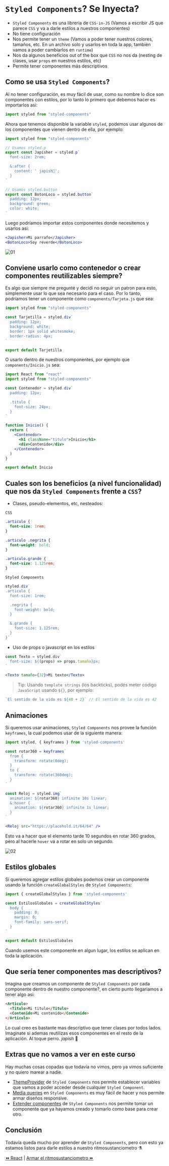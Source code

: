 # `Styled Components`? Se Inyecta?
* `Styled Components` es una libreria de `CSS-in-JS` (Vamos a escribir JS que parece `CSS` y va a darle estilos a nuestros componentes)
* No tiene configuración
* Nos permite tener un `theme` (Vamos a poder tener nuestros colores, tamaños, etc. En un archivo solo y usarlos en toda la app, también vamos a poder cambiarlos en `runtime`)
* Nos da algunos beneficios out of the box que `CSS` no nos da (nesting de clases, usar `props` en nuestros estilos, etc)
* Permite tener componentes más descriptivos

## Como se usa `Styled Components`?
Al no tener configuración, es muy fácil de usar, como su nombre lo dice son componentes con estilos, por lo tanto lo primero que debemos hacer es importarlos asi:
```jsx
import styled from "styled-components"
```
Ahora que tenemos disponible la variable `styled`, podemos usar algunos de los componentes que vienen dentro de ella, por ejemplo:
```jsx
import styled from "styled-components"

// Usamos styled.p
export const Japisher = styled.p`
  font-size: 2rem;

  &:after {
    content: ' japish👋';
  }
`

// Usamos styled.button
export const BotonLoco = styled.button`
  padding: 12px;
  background: green;
  color: white;
`
```
Luego podríamos importar estos componentes donde necesitemos y usarlos asi:
```jsx
<Japisher>Mi parrafo</Japisher>
<BotonLoco>Soy reverde</BotonLoco>
```
![01](../assets/styled-1.jpg)

## Conviene usarlo como contenedor o crear componentes reutilizables siempre?
Es algo que siempre me pregunté y decidí no seguir un patron para esto, simplemente usar lo que sea necesario para el caso. Por lo tanto, podríamos tener un componente como `components/Tarjeta.js` que sea:
```jsx
import styled from "styled-components"

const Tarjetilla = styled.div`
  padding: 12px;
  background: white;
  border: 1px solid whitesmoke;
  border-radius: 4px;
`

export default Tarjetilla
```
O usarlo dentro de nuestros componentes, por ejemplo que `components/Inicio.js` sea:
```jsx
import React from "react"
import styled from "styled-components"

const Contenedor = styled.div`
  padding: 12px;

  .titulo {
    font-size: 24px;
  }
`

function Inicio() {
  return (
    <Contenedor>
      <h1 className="titulo">Inicio</h1>
      <div>Contenido</div>
    </Contenedor>
  )
}

export default Inicio
```

## Cuales son los beneficios (a nivel funcionalidad) que nos da `Styled Components` frente a `CSS`?
- Clases, pseudo-elementos, etc, nesteados:

`CSS`
```css
.articulo {
  font-size: 1rem;
}

.articulo .negrita {
  font-weight: bold;
}

.articulo.grande {
  font-size: 1.125rem;
}
```

`Styled Components`
```jsx
styled.div`
.articulo {
  font-size: 1rem;

  .negrita {
    font-weight: bold;
  }

  &.grande {
    font-size: 1.125rem;
  }
}`
```

- Uso de props o javascript en los estilos

```jsx
const Texto = styled.div`
  font-size: ${(props) => props.tamaño}px;
`

<Texto tamaño={32}>Mi texto</Texto>
```

> Tip: Usando `template strings` (los backticks), podés meter código `JavaScript` usando `${}`, por ejemplo:
```javascript
`El sentido de la vida es ${40 + 2}` // El sentido de la vida es 42
```

## Animaciones
Si queremos usar animaciones, `Styled Components` nos provee la función `keyframes`, la cual podemos usar de la siguiente manera:
```jsx
import styled, { keyframes } from 'styled-components'

const rotar360 = keyframes`
  from {
    transform: rotate(0deg);
  }
  to {
    transform: rotate(360deg);
  }
`

const Reloj = styled.img`
  animation: ${rotar360} infinite 10s linear;
  &:hover {
    animation: ${rotar360} infinite 1s linear;
  }
`

<Reloj src="https://placehold.it/64/64" />
```
Esto va a hacer que el elemento tarde 10 segundos en rotar 360 grados, pero al hacerle `hover` va a rotar en solo un segundo.

![02](../assets/styled-rotation.gif)

## Estilos globales
Si queremos agregar estilos globales podemos crear un componente usando la función `createGlobalStyles` de `Styled Components`:
```javascript
import { createGlobalStyles } from 'styled-components'

const EstilosGlobales = createGlobalStyles`
  body {
    padding: 0;
    margin: 0;
    font-family: sans-serif;
  }
`

export default EstilosGlobales
```
Cuando usemos este componente en algun lugar, los estilos se aplican en toda la aplicación.

## Que sería tener componentes mas descriptivos?
Imagina que creamos un componente de `Styled Components` por cada componente dentro de nuestro componente?, en cierto punto llegariamos a tener algo asi:
```html
<Articulo>
  <Titulo>Mi titulo</Titulo>
  <Contenido>Mi contenido</Contenido>
</Articulo>
```
Lo cual creo es bastante mas descriptivo que tener clases por todos lados. Imaginate si ademas reutilizas esos componentes en el resto de la aplicación. Al toque perro. *japish* 👋


## Extras que no vamos a ver en este curso
Hay muchas cosas copadas que todavía no vimos, pero ya vimos suficiente y no quiero marear a nadie.

* [ThemeProvider](https://www.styled-components.com/docs/advanced#theming) de `Styled Components` nos permite establecer variables que vamos a poder acceder desde cualquier `Styled Component`.
* [Media queries](https://www.styled-components.com/docs/advanced#media-templates) en `Styled Components` es muy fácil de hacer y nos permite armar diseños responsive.
* [Extender componentes](https://www.styled-components.com/docs/basics#extending-styles) de `Styled Components` nos permite tomar un componente que ya hayamos creado y tomarlo como base para crear otro.

## Conclusión
Todavía queda mucho por aprender de `Styled Components`, pero con esto ya estamos listos para darle estilos a nuestro ritmosustanciometro ⚗️

[⏪ React](./react.md) | [Armar el ritmosustanciometro ⏩](../steps/01-armar-ritmosustanciometro.md)
